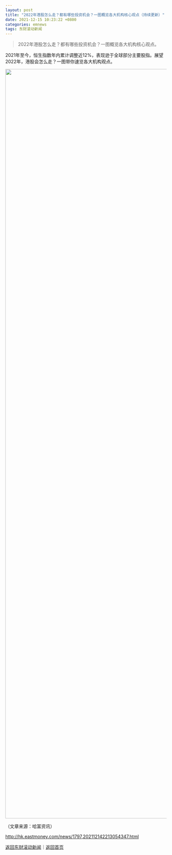 ```yaml
---
layout: post
title: "2022年港股怎么走？都有哪些投资机会？一图概览各大机构核心观点（持续更新）"
date: 2021-12-15 10:23:22 +0800
categories: emnews
tags: 东财滚动新闻
---
```

> 2022年港股怎么走？都有哪些投资机会？一图概览各大机构核心观点。

<p>2021年至今，恒生指数年内累计调整近12%，表现逊于全球部分主要股指。展望2022年，港股会怎么走？一图带你速览各大机构观点。</p><center><img src="https://dfscdn.dfcfw.com/download/D25164738931557759652.jpg" width="539" height="2342" /></center><p class="em_media">（文章来源：哈富资讯）</p>

<http://hk.eastmoney.com/news/1797,202112142213054347.html>

[返回东财滚动新闻](//finews.withounder.com/emnews/)｜[返回首页](//finews.withounder.com/)